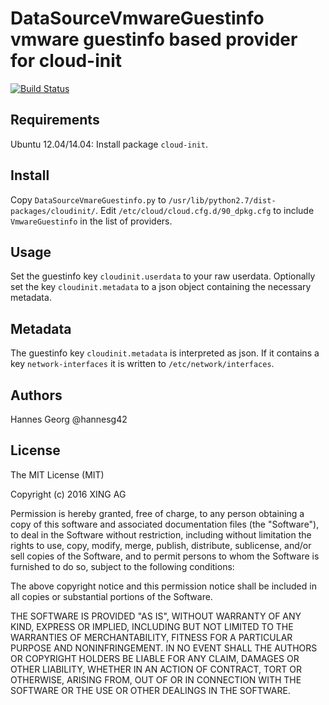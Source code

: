 DataSourceVmwareGuestinfo  vmware guestinfo based provider for cloud-init
====================

[![Build Status](https://travis-ci.org/xing/cloudinit-vmware-guestinfo.svg?branch=master)](https://travis-ci.org/xing/cloudinit-vmware-guestinfo)

Requirements
------------------

Ubuntu 12.04/14.04: Install package `cloud-init`.


Install
---------------

Copy `DataSourceVmareGuestinfo.py` to `/usr/lib/python2.7/dist-packages/cloudinit/`.
Edit `/etc/cloud/cloud.cfg.d/90_dpkg.cfg` to include `VmwareGuestinfo` in the list of providers.

Usage
----------------

Set the guestinfo key `cloudinit.userdata` to your raw userdata. Optionally set the key `cloudinit.metadata` to a json object containing the necessary metadata.

Metadata
---------------

The guestinfo key `cloudinit.metadata` is interpreted as json. If it contains a key `network-interfaces` it is written to `/etc/network/interfaces`.


Authors
------------------

Hannes Georg @hannesg42

License
-----------------

The MIT License (MIT)

Copyright (c) 2016 XING AG

Permission is hereby granted, free of charge, to any person obtaining a copy
of this software and associated documentation files (the "Software"), to deal
in the Software without restriction, including without limitation the rights
to use, copy, modify, merge, publish, distribute, sublicense, and/or sell
copies of the Software, and to permit persons to whom the Software is
furnished to do so, subject to the following conditions:

The above copyright notice and this permission notice shall be included in
all copies or substantial portions of the Software.

THE SOFTWARE IS PROVIDED "AS IS", WITHOUT WARRANTY OF ANY KIND, EXPRESS OR
IMPLIED, INCLUDING BUT NOT LIMITED TO THE WARRANTIES OF MERCHANTABILITY,
FITNESS FOR A PARTICULAR PURPOSE AND NONINFRINGEMENT. IN NO EVENT SHALL THE
AUTHORS OR COPYRIGHT HOLDERS BE LIABLE FOR ANY CLAIM, DAMAGES OR OTHER
LIABILITY, WHETHER IN AN ACTION OF CONTRACT, TORT OR OTHERWISE, ARISING FROM,
OUT OF OR IN CONNECTION WITH THE SOFTWARE OR THE USE OR OTHER DEALINGS IN
THE SOFTWARE.
